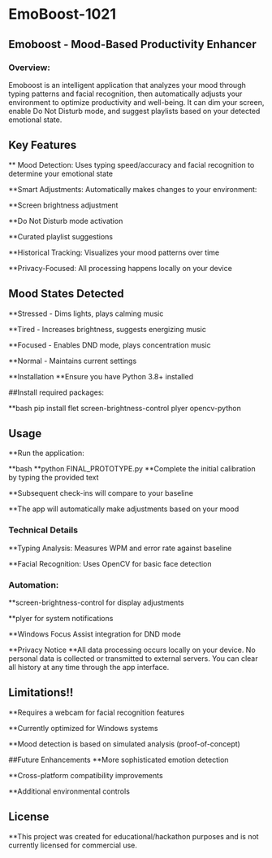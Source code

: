 # EmoBoost-1021
## Emoboost - Mood-Based Productivity Enhancer
### Overview:
Emoboost is an intelligent application that analyzes your mood through typing patterns and facial recognition, then automatically adjusts your environment to optimize productivity and well-being. It can dim your screen, enable Do Not Disturb mode, and suggest playlists based on your detected emotional state.

## Key Features
** Mood Detection: Uses typing speed/accuracy and facial recognition to determine your emotional state

**Smart Adjustments: Automatically makes changes to your environment:

**Screen brightness adjustment

**Do Not Disturb mode activation

**Curated playlist suggestions

**Historical Tracking: Visualizes your mood patterns over time

**Privacy-Focused: All processing happens locally on your device

## Mood States Detected
**Stressed - Dims lights, plays calming music

**Tired - Increases brightness, suggests energizing music

**Focused - Enables DND mode, plays concentration music

**Normal - Maintains current settings

**Installation
**Ensure you have Python 3.8+ installed

##Install required packages:

**bash
pip install flet screen-brightness-control plyer opencv-python
## Usage
**Run the application:

**bash
**python FINAL_PROTOTYPE.py
**Complete the initial calibration by typing the provided text

**Subsequent check-ins will compare to your baseline

**The app will automatically make adjustments based on your mood

### Technical Details
**Typing Analysis: Measures WPM and error rate against baseline

**Facial Recognition: Uses OpenCV for basic face detection

### Automation:

**screen-brightness-control for display adjustments

**plyer for system notifications

**Windows Focus Assist integration for DND mode

**Privacy Notice
**All data processing occurs locally on your device. No personal data is collected or transmitted to external servers. You can clear all history at any time through the app interface.

## Limitations!!
**Requires a webcam for facial recognition features

**Currently optimized for Windows systems

**Mood detection is based on simulated analysis (proof-of-concept)

##Future Enhancements
**More sophisticated emotion detection

**Cross-platform compatibility improvements

**Additional environmental controls

## License
**This project was created for educational/hackathon purposes and is not currently licensed for commercial use.
